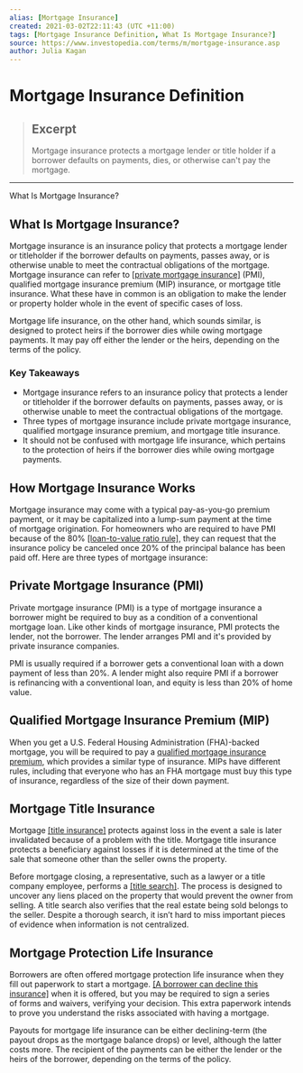 ```yaml
---
alias: [Mortgage Insurance]
created: 2021-03-02T22:11:43 (UTC +11:00)
tags: [Mortgage Insurance Definition, What Is Mortgage Insurance?]
source: https://www.investopedia.com/terms/m/mortgage-insurance.asp
author: Julia Kagan
---
```


# Mortgage Insurance Definition

> ## Excerpt
> Mortgage insurance protects a mortgage lender or title holder if a borrower defaults on payments, dies, or otherwise can't pay the mortgage.

---

What Is Mortgage Insurance?
## What Is Mortgage Insurance?

Mortgage insurance is an insurance policy that protects a mortgage lender or titleholder if the borrower defaults on payments, passes away, or is otherwise unable to meet the contractual obligations of the mortgage. Mortgage insurance can refer to [[private mortgage insurance]](https://www.investopedia.com/mortgage/insurance/) (PMI), qualified mortgage insurance premium (MIP) insurance, or mortgage title insurance. What these have in common is an obligation to make the lender or property holder whole in the event of specific cases of loss.

Mortgage life insurance, on the other hand, which sounds similar, is designed to protect heirs if the borrower dies while owing mortgage payments. It may pay off either the lender or the heirs, depending on the terms of the policy.

### Key Takeaways

-   Mortgage insurance refers to an insurance policy that protects a lender or titleholder if the borrower defaults on payments, passes away, or is otherwise unable to meet the contractual obligations of the mortgage.
-   Three types of mortgage insurance include private mortgage insurance, qualified mortgage insurance premium, and mortgage title insurance.
-   It should not be confused with mortgage life insurance, which pertains to the protection of heirs if the borrower dies while owing mortgage payments.

## How Mortgage Insurance Works

Mortgage insurance may come with a typical pay-as-you-go premium payment, or it may be capitalized into a lump-sum payment at the time of mortgage origination. For homeowners who are required to have PMI because of the 80% [[loan-to-value ratio rule]](https://www.investopedia.com/terms/l/loantovalue.asp), they can request that the insurance policy be canceled once 20% of the principal balance has been paid off. Here are three types of mortgage insurance:

## Private Mortgage Insurance (PMI)

Private mortgage insurance (PMI) is a type of mortgage insurance a borrower might be required to buy as a condition of a conventional mortgage loan. Like other kinds of mortgage insurance, PMI protects the lender, not the borrower. The lender arranges PMI and it's provided by private insurance companies.

PMI is usually required if a borrower gets a conventional loan with a down payment of less than 20%. A lender might also require PMI if a borrower is refinancing with a conventional loan, and equity is less than 20% of home value.

## Qualified Mortgage Insurance Premium (MIP)

When you get a U.S. Federal Housing Administration (FHA)-backed mortgage, you will be required to pay a [qualified mortgage insurance premium](https://www.investopedia.com/mortgage/insurance/qualified-insurance-premium/), which provides a similar type of insurance. MIPs have different rules, including that everyone who has an FHA mortgage must buy this type of insurance, regardless of the size of their down payment.

## Mortgage Title Insurance

Mortgage [[title insurance]](https://www.investopedia.com/terms/t/title_insurance.asp) protects against loss in the event a sale is later invalidated because of a problem with the title. Mortgage title insurance protects a beneficiary against losses if it is determined at the time of the sale that someone other than the seller owns the property. 

Before mortgage closing, a representative, such as a lawyer or a title company employee, performs a [[title search]](https://www.investopedia.com/terms/t/titlesearch.asp). The process is designed to uncover any liens placed on the property that would prevent the owner from selling. A title search also verifies that the real estate being sold belongs to the seller. Despite a thorough search, it isn’t hard to miss important pieces of evidence when information is not centralized.

## Mortgage Protection Life Insurance

Borrowers are often offered mortgage protection life insurance when they fill out paperwork to start a mortgage. [[A borrower can decline this insurance]](https://www.investopedia.com/mortgage/insurance/why-you-dont-need-mpli/) when it is offered, but you may be required to sign a series of forms and waivers, verifying your decision. This extra paperwork intends to prove you understand the risks associated with having a mortgage.

Payouts for mortgage life insurance can be either declining-term (the payout drops as the mortgage balance drops) or level, although the latter costs more. The recipient of the payments can be either the lender or the heirs of the borrower, depending on the terms of the policy.
